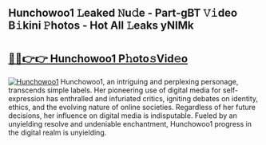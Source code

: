 ## Hunchowoo1 𝙻eaked 𝙽u𝚍e - Part-gBT 𝚅𝚒deo B𝚒kini 𝙿hotos - Hot All 𝙻eaks yNIMk

# <h2><a href="http://ld3l6mk.urlbe.top/?page=Hunchowoo1">🔗🔗👉👉 Hunchowoo1 P𝚑oto𝚜Vid𝚎o</a></h2>

[![Hunchowoo1](https://i.imgur.com/eBuTRDB.gif)](http://ld3l6mk.urlbe.top/?page=Hunchowoo1)
Hunchowoo1, an intriguing and perplexing personage, transcends simple labels. Her pioneering use of digital media for self-expression has enthralled and infuriated critics, igniting debates on identity, ethics, and the evolving nature of online societies. Regardless of her future decisions, her influence on digital media is indisputable. Fueled by an unyielding resolve and undeniable enchantment, Hunchowoo1 progress in the digital realm is unyielding.

